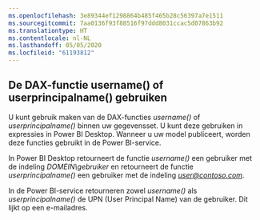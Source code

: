 ```yaml
---
ms.openlocfilehash: 3e89344ef1298864b485f465b28c56397a7e1511
ms.sourcegitcommit: 7aa0136f93f88516f97ddd8031ccac5d07863b92
ms.translationtype: HT
ms.contentlocale: nl-NL
ms.lasthandoff: 05/05/2020
ms.locfileid: "61193812"
---
```

## <a name="using-the-username-or-userprincipalname-dax-function"></a>De DAX-functie username() of userprincipalname() gebruiken
U kunt gebruik maken van de DAX-functies *username()* of *userprincipalname()* binnen uw gegevensset. U kunt deze gebruiken in expressies in Power BI Desktop. Wanneer u uw model publiceert, worden deze functies gebruikt in de Power BI-service.

In Power BI Desktop retourneert de functie *username()* een gebruiker met de indeling *DOMEIN\gebruiker* en retourneert de functie *userprincipalname()* een gebruiker met de indeling <em>user@contoso.com</em>.

In de Power BI-service retourneren zowel *username()* als *userprincipalname()* de UPN (User Principal Name) van de gebruiker. Dit lijkt op een e-mailadres.


